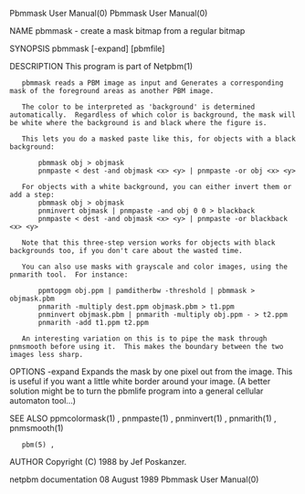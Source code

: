 Pbmmask User Manual(0)                                                                                                                                                                 Pbmmask User Manual(0)



NAME
       pbmmask - create a mask bitmap from a regular bitmap


SYNOPSIS
       pbmmask [-expand] [pbmfile]


DESCRIPTION
       This program is part of Netpbm(1)

       pbmmask reads a PBM image as input and Generates a corresponding mask of the foreground areas as another PBM image.

       The color to be interpreted as 'background' is determined automatically.  Regardless of which color is background, the mask will be white where the background is and black where the figure is.

       This lets you do a masked paste like this, for objects with a black background:

           pbmmask obj > objmask
           pnmpaste < dest -and objmask <x> <y> | pnmpaste -or obj <x> <y>

       For objects with a white background, you can either invert them or add a step:
           pbmmask obj > objmask
           pnminvert objmask | pnmpaste -and obj 0 0 > blackback
           pnmpaste < dest -and objmask <x> <y> | pnmpaste -or blackback <x> <y>

       Note that this three-step version works for objects with black backgrounds too, if you don't care about the wasted time.

       You can also use masks with grayscale and color images, using the pnmarith tool.  For instance:

           ppmtopgm obj.ppm | pamditherbw -threshold | pbmmask > objmask.pbm
           pnmarith -multiply dest.ppm objmask.pbm > t1.ppm
           pnminvert objmask.pbm | pnmarith -multiply obj.ppm - > t2.ppm
           pnmarith -add t1.ppm t2.ppm

       An interesting variation on this is to pipe the mask through pnmsmooth before using it.  This makes the boundary between the two images less sharp.


OPTIONS
       -expand
              Expands  the mask by one pixel out from the image.  This is useful if you want a little white border around your image.  (A better solution might be to turn the pbmlife program into a general
              cellular automaton tool...)




SEE ALSO
       ppmcolormask(1) , pnmpaste(1) , pnminvert(1) , pnmarith(1) , pnmsmooth(1)

       pbm(5) ,


AUTHOR
       Copyright (C) 1988 by Jef Poskanzer.



netpbm documentation                                                                            08 August 1989                                                                         Pbmmask User Manual(0)
